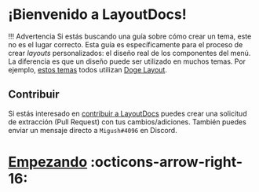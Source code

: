 # ¡Bienvenido a LayoutDocs!

<!-- prettier-ignore -->
!!! Advertencia
    Si estás buscando una guía sobre cómo crear un tema, este no es el lugar correcto. Esta guía es específicamente para el proceso de crear *layouts* personalizados: el diseño real de los componentes del menú. La diferencia es que un diseño puede ser utilizado en muchos temas. Por ejemplo, [estos temas](https://themezer.net/themes/homemenu?sort=updated&order=desc&layouts=e) todos utilizan [Doge Layout](https://themezer.net/layouts/homemenu/Doge-Layout-e).

## Contribuir

Si estás interesado en [contribuir a LayoutDocs](/README-LayoutsDocsTraducido.md) puedes crear una solicitud de extracción (Pull Request) con tus cambios/adiciones.
También puedes enviar un mensaje directo a `Migush#4096` en Discord.

# [Empezando](guide/index.md) :octicons-arrow-right-16:
